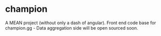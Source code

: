 champion
========
A MEAN project (without only a dash of angular).
Front end code base for champion.gg - Data aggregation side will be open sourced soon.
